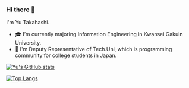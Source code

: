 ### Hi there 👋 
I'm Yu Takahashi.

- 🎓 I’m currently majoring Information Engineering in Kwansei Gakuin University.
- 🦔 I'm Deputy Representative of Tech.Uni, which is programming community for college students in Japan.

[![Yu's GitHub stats](https://github-readme-stats.vercel.app/api?username=taka-2120&show_icons=true&theme=transparent)](https://github.com/anuraghazra/github-readme-stats)

[![Top Langs](https://github-readme-stats.vercel.app/api/top-langs/?username=taka-2120&layout=compact&theme=transparent)](https://github.com/anuraghazra/github-readme-stats)


<!--
**taka-2120/taka-2120** is a ✨ _special_ ✨ repository because its `README.md` (this file) appears on your GitHub profile.

Here are some ideas to get you started:

- 🔭 I’m currently working on ...
- 🌱 I’m currently learning ...
- 👯 I’m looking to collaborate on ...
- 🤔 I’m looking for help with ...
- 💬 Ask me about ...
- 📫 How to reach me: ...
- 😄 Pronouns: ...
- ⚡ Fun fact: ...
-->
